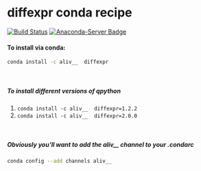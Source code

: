 # diffexpr conda recipe

[![Build Status](https://github.com/3liv/diffexpr-conda-recipe/actions/workflows/publish_conda.yml/badge.svg?branch=master)](https://github.com/3liv/diffexpr-conda-recipe)
[![Anaconda-Server Badge](https://anaconda.org/benchod/qpython/badges/installer/conda.svg)](https://conda.anaconda.org/benchod)


#### To install via conda:
```bash
conda install -c aliv__  diffexpr
```

<br />

##### To install different versions of qpython
1. ```conda install -c aliv__  diffexpr=1.2.2```
2. ```conda install -c aliv__  diffexpr=2.0.0```

<br />

##### Obviously you'll want to add the _aliv___ channel to your .condarc
```bash
conda config --add channels aliv__
```

